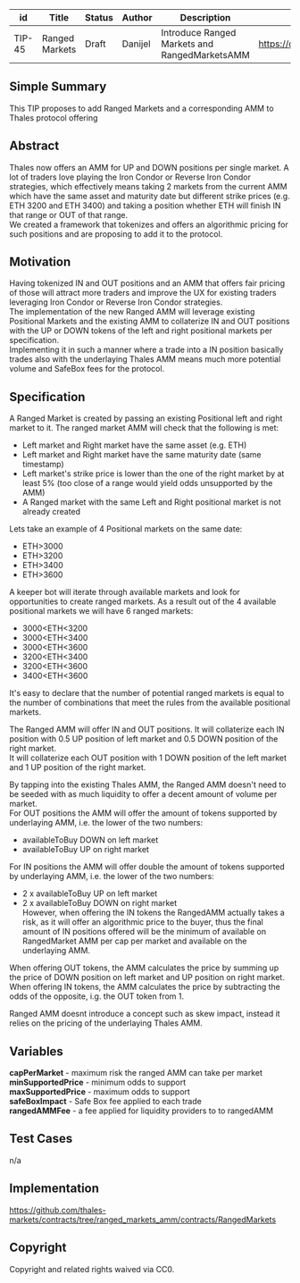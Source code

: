 | id     | Title                  | Status | Author  | Description             | Discussions to                | Created    |
| ------ | ---------------------- | ------ | ------- | ----------------------- | ----------------------------- | ---------- |
| TIP-45 | Ranged Markets | Draft  | Danijel | Introduce Ranged Markets and RangedMarketsAMM | https://discord.gg/rPpPcMXSeU | 2022-04-29 |

## Simple Summary

This TIP proposes to add Ranged Markets and a corresponding AMM to Thales protocol offering

## Abstract

Thales now offers an AMM for UP and DOWN positions per single market. A lot of traders love playing the Iron Condor or Reverse Iron Condor strategies, which effectively means taking 2 markets from the current AMM which have the same asset and maturity date but different strike prices (e.g. ETH 3200 and ETH 3400) and taking a position whether ETH will finish IN that range or OUT of that range.  
We created a framework that tokenizes and offers an algorithmic pricing for such positions and are proposing to add it to the protocol.

## Motivation

Having tokenized IN and OUT positions and an AMM that offers fair pricing of those will attract more traders and improve the UX for existing traders leveraging Iron Condor or Reverse Iron Condor strategies.  
The implementation of the new Ranged AMM will leverage existing Positional Markets and the existing AMM to collaterize IN and OUT positions with the UP or DOWN tokens of the left and right positional markets per specification.  
Implementing it in such a manner where a trade into a IN position basically trades also with the underlaying Thales AMM means much more potential volume and SafeBox fees for the protocol.  

## Specification

A Ranged Market is created by passing an existing Positional left and right market to it. The ranged market AMM will check that the following is met:  
- Left market and Right market have the same asset (e.g. ETH)
- Left market and Right market have the same maturity date (same timestamp)
- Left market's strike price is lower than the one of the right market by at least 5% (too close of a range would yield odds unsupported by the AMM)
- A Ranged market with the same Left and Right positional market is not already created

Lets take an example of 4 Positional markets on the same date:
- ETH>3000  
- ETH>3200  
- ETH>3400  
- ETH>3600  

A keeper bot will iterate through available markets and look for opportunities to create ranged markets. As a result out of the 4 available positional markets we will have 6 ranged markets:  
- 3000<ETH<3200
- 3000<ETH<3400
- 3000<ETH<3600
- 3200<ETH<3400
- 3200<ETH<3600
- 3400<ETH<3600  


It's easy to declare that the number of potential ranged markets is equal to the number of combinations that meet the rules from the available positional markets.  

The Ranged AMM will offer IN and OUT positions.
It will collaterize each IN position with 0.5 UP position of left market and 0.5 DOWN position of the right market.  
It will collaterize each OUT position with 1 DOWN position of the left market and 1 UP position of the right market.  

By tapping into the existing Thales AMM, the Ranged AMM doesn't need to be seeded with as much liquidity to offer a decent amount of volume per market.  
For OUT positions the AMM will offer the amount of tokens supported by underlaying AMM, i.e. the lower of the two numbers:  
- availableToBuy DOWN on left market  
- availableToBuy UP on right market  

For IN positions the AMM will offer double the amount of tokens supported by underlaying AMM, i.e. the lower of the two numbers:  
- 2 x availableToBuy UP on left market  
- 2 x availableToBuy DOWN on right market  
However, when offering the IN tokens the RangedAMM actually takes a risk, as it will offer an algorithmic price to the buyer, thus the final amount of IN positions offered will be the minimum of available on RangedMarket AMM per cap per market and available on the underlaying AMM.  


When offering OUT tokens, the AMM calculates the price by summing up the price of DOWN position on left market and UP position on right market.  
When offering IN tokens, the AMM calculates the price by subtracting the odds of the opposite, i.g. the OUT token from 1.

Ranged AMM doesnt introduce a concept such as skew impact, instead it relies on the pricing of the underlaying Thales AMM.

## Variables

**capPerMarket** - maximum risk the ranged AMM can take per market </br>
**minSupportedPrice** - minimum odds to support </br>
**maxSupportedPrice** - maximum odds to support </br>
**safeBoxImpact** - Safe Box fee applied to each trade </br>
**rangedAMMFee** - a fee applied for liquidity providers to to rangedAMM </br>

## Test Cases

n/a

## Implementation

https://github.com/thales-markets/contracts/tree/ranged_markets_amm/contracts/RangedMarkets

## Copyright

Copyright and related rights waived via CC0.
